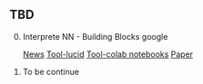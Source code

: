 ## TBD

0. Interprete NN - Building Blocks google


   [News](https://view.inews.qq.com/a/20180307A0NC0X00)
   [Tool-lucid](https://github.com/tensorflow/lucid) 
   [Tool-colab notebooks](https://github.com/tensorflow/lucid#notebooks)
   [Paper](https://distill.pub/2018/building-blocks/)

0. To be continue   
